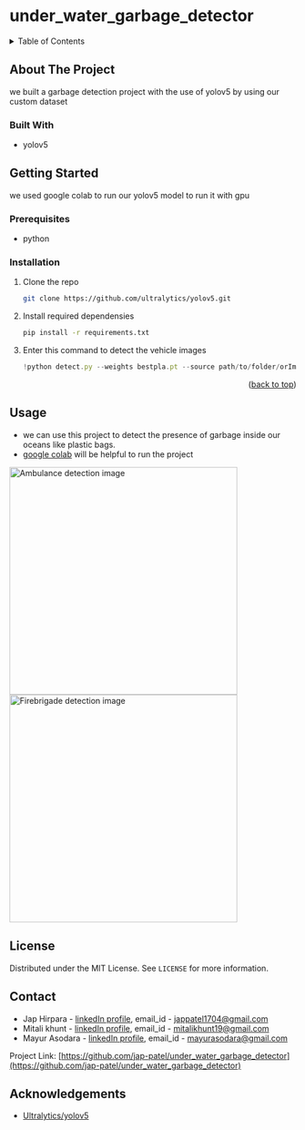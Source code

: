 # under_water_garbage_detector

<!-- TABLE OF CONTENTS -->
<details>
  <summary>Table of Contents</summary>
  <ol>
    <li>
      <a href="#about-the-project">About The Project</a>
      <ul>
        <li><a href="#built-with">Built With</a></li>
      </ul>
    </li>
    <li>
      <a href="#getting-started">Getting Started</a>
      <ul>
        <li><a href="#prerequisites">Prerequisites</a></li>
        <li><a href="#installation">Installation</a></li>
      </ul>
    </li>
    <li><a href="#usage">Usage</a></li>
    <li><a href="#license">License</a></li>
    <li><a href="#contact">Contact</a></li>
    <li><a href="#acknowledgments">Acknowledgments</a></li>
  </ol>
</details>


<!-- ABOUT THE PROJECT -->
## About The Project

we built a garbage detection project with the use of yolov5 by using our custom dataset

### Built With

* yolov5


<!-- GETTING STARTED -->
## Getting Started

we used google colab to run our yolov5 model to run it with gpu

### Prerequisites

* python

### Installation

1. Clone the repo
   ```sh
   git clone https://github.com/ultralytics/yolov5.git
   ```
2. Install required dependensies
   ```sh
   pip install -r requirements.txt
   ```
3. Enter this command to detect the vehicle images
   ```js
   !python detect.py --weights bestpla.pt --source path/to/folder/orImage
   ```

<p align="right">(<a href="#top">back to top</a>)</p>



<!-- USAGE EXAMPLES -->
## Usage

* we can use this project to detect the presence of garbage inside our oceans like plastic bags.
* [google colab](https://colab.research.google.com/drive/1Ymz1JBISuL9pDHKpD70IQahm-WxIltkn) will be helpful to run the project 


<img src="runs/detect/exp10/amb.jpg" alt="Ambulance detection image" width="400" height="400"/>   <img src="runs/detect/exp16/Firetruck.jpg" alt="Firebrigade detection image" width="400" height="400"/>

<!-- LICENSE -->
## License

Distributed under the MIT License. See `LICENSE` for more information.


<!-- CONTACT -->
## Contact

* Jap Hirpara - [linkedIn profile](https://www.linkedin.com/in/jap-hirpara-0b42aa1a1/), email_id - jappatel1704@gmail.com
* Mitali khunt - [linkedIn profile](https://www.linkedin.com/in/mitali-khunt-72a6551b1/), email_id - mitalikhunt19@gmail.com
* Mayur Asodara - [linkedIn profile](https://www.linkedin.com/in/mayur-asodara-366067206), email_id - mayurasodara@gmail.com

Project Link: [https://github.com/jap-patel/under_water_garbage_detector](https://github.com/jap-patel/under_water_garbage_detector)



<!-- ACKNOWLEDGEMENTS -->
## Acknowledgements
* [Ultralytics/yolov5](https://github.com/ultralytics/yolov5)

